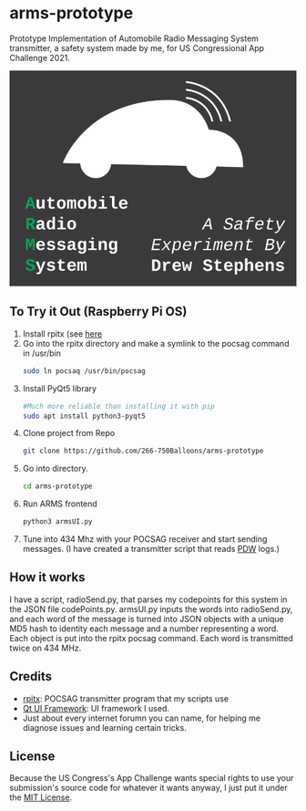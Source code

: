 # arms-prototype
Prototype Implementation of Automobile Radio Messaging System transmitter, a safety system made by me, for US Congressional App Challenge 2021.

![ARMS Cover](cover.png)

## To Try it Out (Raspberry Pi OS)
1. Install rpitx (see [here](https://github.com/F5OEO/rpitx#Installation)
2. Go into the rpitx directory and make a symlink to the pocsag command in /usr/bin
    ```bash
    sudo ln pocsaq /usr/bin/pocsag
    ```
3. Install PyQt5 library
    ```bash
    #Much more reliable than installing it with pip
    sudo apt install python3-pyqt5
    ```
4. Clone project from Repo
    ```bash
    git clone https://github.com/266-750Balloons/arms-prototype
    ```
5. Go into directory.
    ```bash
    cd arms-prototype
    ```
6. Run ARMS frontend
    ```bash
    python3 armsUI.py
    ```
7. Tune into 434 Mhz with your POCSAG receiver and start sending messages. (I have created a transmitter script that reads [PDW](https://www.discriminator.nl/pdw/index-en.html) logs.)

## How it works
I have a script, radioSend.py, that parses my codepoints for this system in the JSON file codePoints.py. armsUI.py inputs the words into radioSend.py, and each word of the message is turned into JSON objects with a unique MD5 hash to identity each message and a number representing a word. Each object is put into the rpitx pocsag command. Each word is transmitted twice on 434 MHz. 

## Credits
* [rpitx](https://github.com/F5OEO/rpitx): POCSAG transmitter program that my scripts use
* [Qt UI Framework](https://www.qt.io/): UI framework I used.
* Just about every internet forumn you can name, for helping me diagnose issues and learning certain tricks.

## License
Because the US Congress's App Challenge wants special rights to use your submission's source code for whatever it wants anyway, I just put it under the [MIT License](https://github.com/266-750Balloons/arms-prototype/blob/main/LICENSE).
